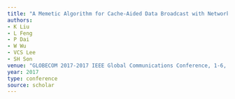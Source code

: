 ```yaml
---
title: "A Memetic Algorithm for Cache-Aided Data Broadcast with Network Coding in Vehicular Networks"
authors:
- K Liu
- L Feng
- P Dai
- W Wu
- VCS Lee
- SH Son
venue: "GLOBECOM 2017-2017 IEEE Global Communications Conference, 1-6, 2017"
year: 2017
type: conference
source: scholar
---
```

